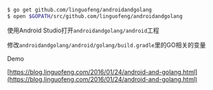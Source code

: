 ```bash
$ go get github.com/linguofeng/androidandgolang
$ open $GOPATH/src/github.com/linguofeng/androidandgolang
```

使用Android Studio打开`androidandgolang/android`工程

修改`androidandgolang/android/golang/build.gradle`里的GO相关的变量

Demo

[https://blog.linguofeng.com/2016/01/24/android-and-golang.html](https://blog.linguofeng.com/2016/01/24/android-and-golang.html)
